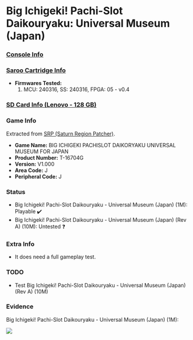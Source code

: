 # Big Ichigeki! Pachi-Slot Daikouryaku: Universal Museum (Japan)

### [Console Info](../../../../Info/Consoles/VA13/README.md)

### [Saroo Cartridge Info](../../../../Info/Cartridges/RetroGameParadiseStore/1.32F/README.md)

- <b>Firmwares Tested:</b>
  1. MCU: 240316, SS: 240316, FPGA: 05 - v0.4

### [SD Card Info (Lenovo - 128 GB)](../../../../Info/SdCards/Lenovo/128GB/fat32/README.md)

### Game Info

Extracted from [SRP (Saturn Region Patcher)](https://segaxtreme.net/resources/saturn-region-patcher.81/download).

- <b>Game Name:</b> BIG ICHIGEKI PACHISLOT DAIKORYAKU UNIVERSAL MUSEUM FOR JAPAN
- <b>Product Number:</b> T-16704G
- <b>Version:</b> V1.000
- <b>Area Code:</b> J
- <b>Peripheral Code:</b> J

### Status

- Big Ichigeki! Pachi-Slot Daikouryaku - Universal Museum (Japan) (1M): Playable :heavy_check_mark:
- Big Ichigeki! Pachi-Slot Daikouryaku - Universal Museum (Japan) (Rev A) (10M): Untested :question:

### Extra Info

- It does need a full gameplay test.

### TODO

- Test Big Ichigeki! Pachi-Slot Daikouryaku - Universal Museum (Japan) (Rev A) (10M)

### Evidence

Big Ichigeki! Pachi-Slot Daikouryaku - Universal Museum (Japan) (1M):

[![](https://img.youtube.com/vi/eek8oHYsBPc/0.jpg)](https://www.youtube.com/watch?v=eek8oHYsBPc)
